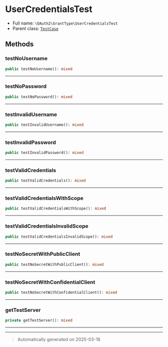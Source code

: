 
# UserCredentialsTest





* Full name: `\OAuth2\GrantType\UserCredentialsTest`
* Parent class: [`TestCase`](../../PHPUnit/Framework/TestCase.md)




## Methods


### testNoUsername



```php
public testNoUsername(): mixed
```












***

### testNoPassword



```php
public testNoPassword(): mixed
```












***

### testInvalidUsername



```php
public testInvalidUsername(): mixed
```












***

### testInvalidPassword



```php
public testInvalidPassword(): mixed
```












***

### testValidCredentials



```php
public testValidCredentials(): mixed
```












***

### testValidCredentialsWithScope



```php
public testValidCredentialsWithScope(): mixed
```












***

### testValidCredentialsInvalidScope



```php
public testValidCredentialsInvalidScope(): mixed
```












***

### testNoSecretWithPublicClient



```php
public testNoSecretWithPublicClient(): mixed
```












***

### testNoSecretWithConfidentialClient



```php
public testNoSecretWithConfidentialClient(): mixed
```












***

### getTestServer



```php
private getTestServer(): mixed
```












***


***
> Automatically generated on 2025-03-18
